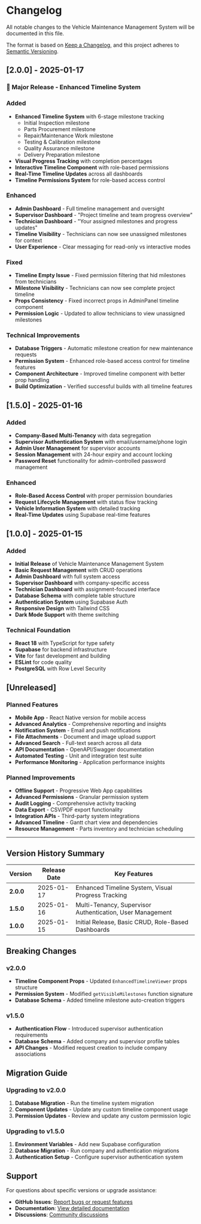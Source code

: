 # Changelog

All notable changes to the Vehicle Maintenance Management System will be documented in this file.

The format is based on [Keep a Changelog](https://keepachangelog.com/en/1.0.0/),
and this project adheres to [Semantic Versioning](https://semver.org/spec/v2.0.0.html).

## [2.0.0] - 2025-01-17

### 🎉 Major Release - Enhanced Timeline System

### Added
- **Enhanced Timeline System** with 6-stage milestone tracking
  - Initial Inspection milestone
  - Parts Procurement milestone  
  - Repair/Maintenance Work milestone
  - Testing & Calibration milestone
  - Quality Assurance milestone
  - Delivery Preparation milestone
- **Visual Progress Tracking** with completion percentages
- **Interactive Timeline Component** with role-based permissions
- **Real-Time Timeline Updates** across all dashboards
- **Timeline Permissions System** for role-based access control

### Enhanced
- **Admin Dashboard** - Full timeline management and oversight
- **Supervisor Dashboard** - "Project timeline and team progress overview"
- **Technician Dashboard** - "Your assigned milestones and progress updates"
- **Timeline Visibility** - Technicians can now see unassigned milestones for context
- **User Experience** - Clear messaging for read-only vs interactive modes

### Fixed
- **Timeline Empty Issue** - Fixed permission filtering that hid milestones from technicians
- **Milestone Visibility** - Technicians can now see complete project timeline
- **Props Consistency** - Fixed incorrect props in AdminPanel timeline component
- **Permission Logic** - Updated to allow technicians to view unassigned milestones

### Technical Improvements
- **Database Triggers** - Automatic milestone creation for new maintenance requests
- **Permission System** - Enhanced role-based access control for timeline features
- **Component Architecture** - Improved timeline component with better prop handling
- **Build Optimization** - Verified successful builds with all timeline features

## [1.5.0] - 2025-01-16

### Added
- **Company-Based Multi-Tenancy** with data segregation
- **Supervisor Authentication System** with email/username/phone login
- **Admin User Management** for supervisor accounts
- **Session Management** with 24-hour expiry and account locking
- **Password Reset** functionality for admin-controlled password management

### Enhanced
- **Role-Based Access Control** with proper permission boundaries
- **Request Lifecycle Management** with status flow tracking
- **Vehicle Information System** with detailed tracking
- **Real-Time Updates** using Supabase real-time features

## [1.0.0] - 2025-01-15

### Added
- **Initial Release** of Vehicle Maintenance Management System
- **Basic Request Management** with CRUD operations
- **Admin Dashboard** with full system access
- **Supervisor Dashboard** with company-specific access
- **Technician Dashboard** with assignment-focused interface
- **Database Schema** with complete table structure
- **Authentication System** using Supabase Auth
- **Responsive Design** with Tailwind CSS
- **Dark Mode Support** with theme switching

### Technical Foundation
- **React 18** with TypeScript for type safety
- **Supabase** for backend infrastructure
- **Vite** for fast development and building
- **ESLint** for code quality
- **PostgreSQL** with Row Level Security

## [Unreleased]

### Planned Features
- **Mobile App** - React Native version for mobile access
- **Advanced Analytics** - Comprehensive reporting and insights
- **Notification System** - Email and push notifications
- **File Attachments** - Document and image upload support
- **Advanced Search** - Full-text search across all data
- **API Documentation** - OpenAPI/Swagger documentation
- **Automated Testing** - Unit and integration test suite
- **Performance Monitoring** - Application performance insights

### Planned Improvements
- **Offline Support** - Progressive Web App capabilities
- **Advanced Permissions** - Granular permission system
- **Audit Logging** - Comprehensive activity tracking
- **Data Export** - CSV/PDF export functionality
- **Integration APIs** - Third-party system integrations
- **Advanced Timeline** - Gantt chart view and dependencies
- **Resource Management** - Parts inventory and technician scheduling

---

## Version History Summary

| Version | Release Date | Key Features |
|---------|--------------|--------------|
| **2.0.0** | 2025-01-17 | Enhanced Timeline System, Visual Progress Tracking |
| **1.5.0** | 2025-01-16 | Multi-Tenancy, Supervisor Authentication, User Management |
| **1.0.0** | 2025-01-15 | Initial Release, Basic CRUD, Role-Based Dashboards |

## Breaking Changes

### v2.0.0
- **Timeline Component Props** - Updated `EnhancedTimelineViewer` props structure
- **Permission System** - Modified `getVisibleMilestones` function signature
- **Database Schema** - Added timeline milestone auto-creation triggers

### v1.5.0
- **Authentication Flow** - Introduced supervisor authentication requirements
- **Database Schema** - Added company and supervisor profile tables
- **API Changes** - Modified request creation to include company associations

## Migration Guide

### Upgrading to v2.0.0
1. **Database Migration** - Run the timeline system migration
2. **Component Updates** - Update any custom timeline component usage
3. **Permission Updates** - Review and update any custom permission logic

### Upgrading to v1.5.0
1. **Environment Variables** - Add new Supabase configuration
2. **Database Migration** - Run company and authentication migrations
3. **Authentication Setup** - Configure supervisor authentication system

## Support

For questions about specific versions or upgrade assistance:
- **GitHub Issues**: [Report bugs or request features](https://github.com/your-username/vehicle-maintenance-system/issues)
- **Documentation**: [View detailed documentation](docs/)
- **Discussions**: [Community discussions](https://github.com/your-username/vehicle-maintenance-system/discussions)

